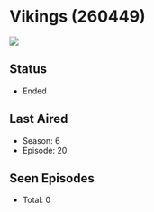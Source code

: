 # Vikings (260449)

<img src="https://dg31sz3gwrwan.cloudfront.net/poster/260449/948056-0-optimized.jpg" />

## Status
* Ended
## Last Aired
* Season: 6
* Episode: 20
## Seen Episodes
* Total: 0

